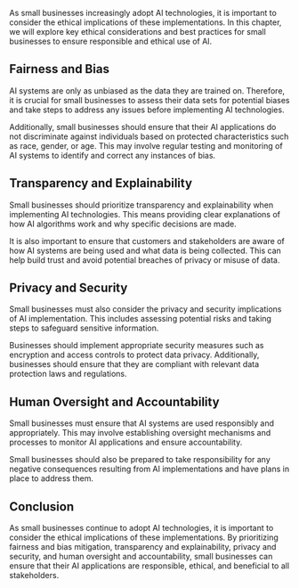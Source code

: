 

As small businesses increasingly adopt AI technologies, it is important to consider the ethical implications of these implementations. In this chapter, we will explore key ethical considerations and best practices for small businesses to ensure responsible and ethical use of AI.

Fairness and Bias
-----------------

AI systems are only as unbiased as the data they are trained on. Therefore, it is crucial for small businesses to assess their data sets for potential biases and take steps to address any issues before implementing AI technologies.

Additionally, small businesses should ensure that their AI applications do not discriminate against individuals based on protected characteristics such as race, gender, or age. This may involve regular testing and monitoring of AI systems to identify and correct any instances of bias.

Transparency and Explainability
-------------------------------

Small businesses should prioritize transparency and explainability when implementing AI technologies. This means providing clear explanations of how AI algorithms work and why specific decisions are made.

It is also important to ensure that customers and stakeholders are aware of how AI systems are being used and what data is being collected. This can help build trust and avoid potential breaches of privacy or misuse of data.

Privacy and Security
--------------------

Small businesses must also consider the privacy and security implications of AI implementation. This includes assessing potential risks and taking steps to safeguard sensitive information.

Businesses should implement appropriate security measures such as encryption and access controls to protect data privacy. Additionally, businesses should ensure that they are compliant with relevant data protection laws and regulations.

Human Oversight and Accountability
----------------------------------

Small businesses must ensure that AI systems are used responsibly and appropriately. This may involve establishing oversight mechanisms and processes to monitor AI applications and ensure accountability.

Small businesses should also be prepared to take responsibility for any negative consequences resulting from AI implementations and have plans in place to address them.

Conclusion
----------

As small businesses continue to adopt AI technologies, it is important to consider the ethical implications of these implementations. By prioritizing fairness and bias mitigation, transparency and explainability, privacy and security, and human oversight and accountability, small businesses can ensure that their AI applications are responsible, ethical, and beneficial to all stakeholders.
